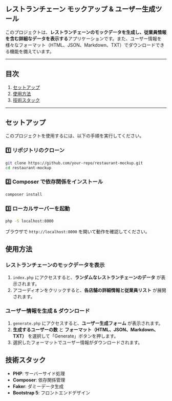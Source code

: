 ## レストランチェーン モックアップ & ユーザー生成ツール

このプロジェクトは、**レストランチェーンのモックデータを生成し、従業員情報を含む詳細なデータを表示する**アプリケーションです。また、ユーザー情報を様々なフォーマット（HTML、JSON、Markdown、TXT）でダウンロードできる機能を備えています。

---

## 目次
1. [セットアップ](#セットアップ)
2. [使用方法](#使用方法)
3. [技術スタック](#技術スタック)

---

## セットアップ

このプロジェクトを使用するには、以下の手順を実行してください。

### 1️⃣ リポジトリのクローン
```sh
git clone https://github.com/your-repo/restaurant-mockup.git
cd restaurant-mockup
```

### 2️⃣ Composer で依存関係をインストール
```sh
composer install
```

### 3️⃣ ローカルサーバーを起動
```sh
php -S localhost:8000
```

ブラウザで `http://localhost:8000` を開いて動作を確認してください。


## **使用方法**

### レストランチェーンのモックデータを表示

1. `index.php` にアクセスすると、**ランダムなレストランチェーンのデータ** が表示されます。
2. アコーディオンをクリックすると、**各店舗の詳細情報と従業員リスト** が展開されます。

### ユーザー情報を生成 & ダウンロード

1. `generate.php` にアクセスすると、**ユーザー生成フォーム** が表示されます。
2. **生成するユーザーの数** と **フォーマット（HTML、JSON、Markdown、TXT）** を選択して「Generate」ボタンを押します。
3. 選択したフォーマットでユーザー情報がダウンロードされます。



## 技術スタック

- **PHP**: サーバーサイド処理
- **Composer**: 依存関係管理
- **Faker**: ダミーデータ生成
- **Bootstrap 5**: フロントエンドデザイン

